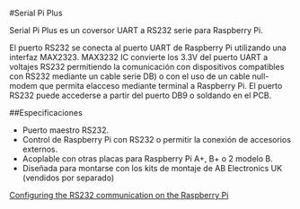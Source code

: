 <!--
---
name: Serial Pi Plus
class: board
type: com
formfactor: HAT
manufacturer: AB Electronics
description: UART to RS232 Converter
url: https://www.abelectronics.co.uk/p/51/Serial-Pi-Plus
github: https://github.com/abelectronicsuk
buy: https://www.abelectronics.co.uk/p/51/Serial-Pi-Plus
image: 'ab-serial-pi-plus.png'
pincount: 40
eeprom: no
power:
  '1':
ground:
  '6':
  '14':
  '20':
  '25':
  '30':
  '34':
  '39':
pin:
  '8':
    mode: UART
  '10':
    mode: UART
-->
#Serial Pi Plus

Serial Pi Plus es un coversor UART a RS232 serie para Raspberry Pi.

El puerto RS232 se conecta al puerto UART de Raspberry Pi utilizando una interfaz MAX2323. MAX3232 IC convierte los 3.3V del puerto UART a voltajes RS232 permitiendo la comunicación con dispositivos compatibles con RS232 mediante un cable serie DB) o con el uso de un cable null-modem que permita elacceso mediante terminal a Raspberry Pi. El puerto RS232 puede accederse a partir del puerto DB9 o soldando en el PCB.

##Especificaciones

- Puerto maestro RS232.
- Control de Raspberry Pi con RS232 o permitir la conexión de accesorios externos.
- Acoplable con otras placas para Raspberry Pi A+, B+ o 2 modelo B.
- Diseñada para montarse con los kits de montaje de AB Electronics UK (vendidos por separado)

[Configuring the RS232 communication on the Raspberry Pi](https://www.abelectronics.co.uk/kb/article/20/raspberry-pi-serial-port-usage)
